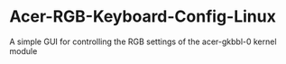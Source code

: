 # Acer-RGB-Keyboard-Config-Linux
A simple GUI for controlling the RGB settings of the acer-gkbbl-0 kernel module
